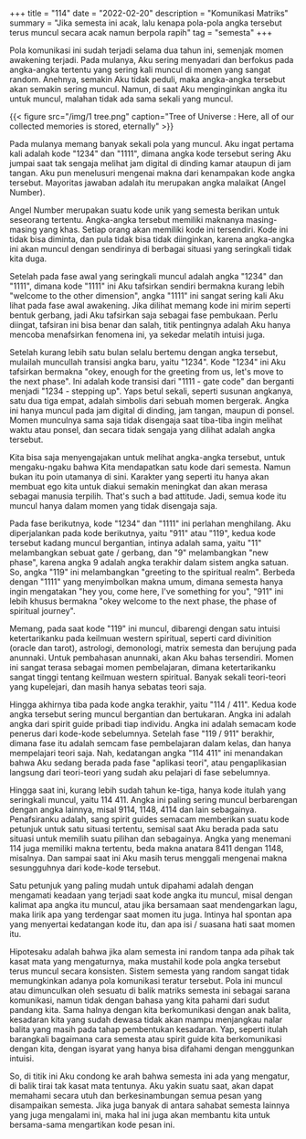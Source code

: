 +++
title = "114"
date = "2022-02-20"
description = "Komunikasi Matriks"
summary = "Jika semesta ini acak, lalu kenapa pola-pola angka tersebut terus muncul secara acak namun berpola rapih"
tag = "semesta"
+++

Pola komunikasi ini sudah terjadi selama dua tahun ini, semenjak momen awakening terjadi. Pada mulanya, Aku sering menyadari dan berfokus pada angka-angka tertentu yang sering kali muncul di momen yang sangat random. Anehnya, semakin Aku tidak peduli, maka angka-angka tersebut akan semakin sering muncul. Namun, di saat Aku menginginkan angka itu untuk muncul, malahan tidak ada sama sekali yang muncul.

{{< figure src="/img/1 tree.png" caption="Tree of Universe : Here, all of our collected memories is stored, eternally" >}}

Pada mulanya memang banyak sekali pola yang muncul. Aku ingat pertama kali adalah kode "1234" dan "1111", dimana angka kode tersebut sering Aku jumpai saat tak sengaja melihat jam digital di dinding kamar ataupun di jam tangan. Aku pun menelusuri mengenai makna dari kenampakan kode angka tersebut. Mayoritas jawaban adalah itu merupakan angka malaikat (Angel Number).

Angel Number merupakan suatu kode unik yang semesta berikan untuk seseorang tertentu. Angka-angka tersebut memiliki maknanya masing-masing yang khas. Setiap orang akan memiliki kode ini tersendiri. Kode ini tidak bisa diminta, dan pula tidak bisa tidak diinginkan, karena angka-angka ini akan muncul dengan sendirinya di berbagai situasi yang seringkali tidak kita duga.

Setelah pada fase awal yang seringkali muncul adalah angka "1234" dan "1111", dimana kode "1111" ini Aku tafsirkan sendiri bermakna kurang lebih "welcome to the other dimension", angka "1111" ini sangat sering kali Aku lihat pada fase awal awakening. Jika dilihat memang kode ini mirim seperti bentuk gerbang, jadi Aku tafsirkan saja sebagai fase pembukaan. Perlu diingat, tafsiran ini bisa benar dan salah, titik pentingnya adalah Aku hanya mencoba menafsirkan fenomena ini, ya sekedar melatih intuisi juga.

Setelah kurang lebih satu bulan selalu bertemu dengan angka tersebut, mulailah muncullah transisi angka baru, yaitu "1234". Kode "1234" ini Aku tafsirkan bermakna "okey, enough for the greeting from us, let's move to the next phase". Ini adalah kode transisi dari "1111 - gate code" dan berganti menjadi "1234 - stepping up". Yaps betul sekali, seperti susunan angkanya, satu dua tiga empat, adalah simbolis dari sebuah momen bergerak. Angka ini hanya muncul pada jam digital di dinding, jam tangan, maupun di ponsel. Momen munculnya sama saja tidak disengaja saat tiba-tiba ingin melihat waktu atau ponsel, dan secara tidak sengaja yang dilihat adalah angka tersebut.

Kita bisa saja menyengajakan untuk melihat angka-angka tersebut, untuk mengaku-ngaku bahwa Kita mendapatkan satu kode dari semesta. Namun bukan itu poin utamanya di sini. Karakter yang seperti itu hanya akan membuat ego kita untuk diakui semakin meningkat dan akan merasa sebagai manusia terpilih. That's such a bad attitude. Jadi, semua kode itu muncul hanya dalam momen yang tidak disengaja saja.

Pada fase berikutnya, kode "1234" dan "1111" ini perlahan menghilang. Aku diperjalankan pada kode berikutnya, yaitu "911" atau "119", kedua kode tersebut kadang muncul bergantian, intinya adalah sama, yaitu "11" melambangkan sebuat gate / gerbang, dan "9" melambangkan "new phase", karena angka 9 adalah angka terakhir dalam sistem angka satuan. So, angka "119" ini melambangkan "greeting to the spiritual realm". Berbeda dengan "1111" yang menyimbolkan makna umum, dimana semesta hanya ingin mengatakan "hey you, come here, I've something for you", "911" ini lebih khusus bermakna "okey welcome to the next phase, the phase of spiritual journey".

Memang, pada saat kode "119" ini muncul, dibarengi dengan satu intuisi ketertarikanku pada keilmuan western spiritual, seperti card divinition (oracle dan tarot), astrologi, demonologi, matrix semesta dan berujung pada anunnaki. Untuk pembahasan anunnaki, akan Aku bahas tersendiri. Momen ini sangat terasa sebagai momen pembelajaran, dimana ketertarikanku sangat tinggi tentang keilmuan western spiritual. Banyak sekali teori-teori yang kupelejari, dan masih hanya sebatas teori saja.

Hingga akhirnya tiba pada kode angka terakhir, yaitu "114 / 411". Kedua kode angka tersebut sering muncul bergantian dan bertukaran. Angka ini adalah angka dari spirit guide pribadi tiap individu. Angka ini adalah semacam kode penerus dari kode-kode sebelumnya. Setelah fase "119 / 911" berakhir, dimana fase itu adalah semcam fase pembelajaran dalam kelas, dan hanya mempelajari teori saja. Nah, kedatangan angka "114 411" ini menandakan bahwa Aku sedang berada pada fase "aplikasi teori", atau pengaplikasian langsung dari teori-teori yang sudah aku pelajari di fase sebelumnya.

Hingga saat ini, kurang lebih sudah tahun ke-tiga, hanya kode itulah yang seringkali muncul, yaitu 114 411. Angka ini paling sering muncul berbarengan dengan angka lainnya, misal 9114, 1148, 4114 dan lain sebagainya. Penafsiranku adalah, sang spirit guides semacam memberikan suatu kode petunjuk untuk satu situasi tertentu, semisal saat Aku berada pada satu situasi untuk memilih suatu pilihan dan sebagainya. Angka yang menemani 114 juga memiliki makna tertentu, beda makna anatara 8411 dengan 1148, misalnya. Dan sampai saat ini Aku masih terus menggali mengenai makna sesungguhnya dari kode-kode tersebut.

Satu petunjuk yang paling mudah untuk dipahami adalah dengan mengamati keadaan yang terjadi saat kode angka itu muncul, misal dengan kalimat apa angka itu muncul, atau jika bersamaan saat mendengarkan lagu, maka lirik apa yang terdengar saat momen itu juga. Intinya hal spontan apa yang menyertai kedatangan kode itu, dan apa isi / suasana hati saat momen itu.

Hipotesaku adalah bahwa jika alam semesta ini random tanpa ada pihak tak kasat mata yang mengaturnya, maka mustahil kode pola angka tersebut terus muncul secara konsisten. Sistem semesta yang random sangat tidak memungkinkan adanya pola komunikasi teratur tersebut. Pola ini muncul atau dimunculkan oleh sesuatu di balik matriks semesta ini sebagai sarana komunikasi, namun tidak dengan bahasa yang kita pahami dari sudut pandang kita. Sama halnya dengan kita berkomunikasi dengan anak balita, kesadaran kita yang sudah dewasa tidak akan mampu menjangkau nalar balita yang masih pada tahap pembentukan kesadaran. Yap, seperti itulah barangkali bagaimana cara semesta atau spirit guide kita berkomunikasi dengan kita, dengan isyarat yang hanya bisa difahami dengan menggunkan intuisi.

So, di titik ini Aku condong ke arah bahwa semesta ini ada yang mengatur, di balik tirai tak kasat mata tentunya. Aku yakin suatu saat, akan dapat memahami secara utuh dan berkesinambungan semua pesan yang disampaikan semesta. Jika juga banyak di antara sahabat semesta lainnya yang juga mengalami ini, maka hal ini juga akan membantu kita untuk bersama-sama mengartikan kode pesan ini.